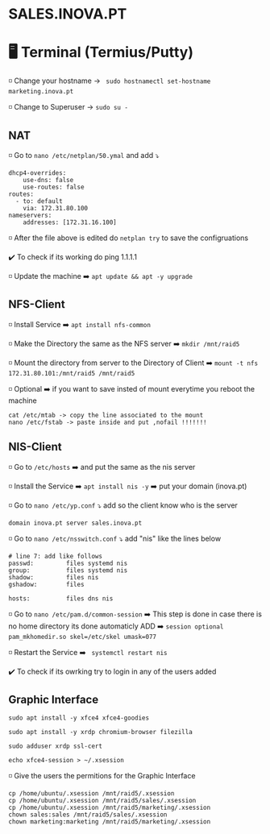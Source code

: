# SALES.INOVA.PT

# 🖥️ Terminal (Termius/Putty)

◽ Change your hostname -> ` sudo hostnamectl set-hostname marketing.inova.pt`

◽ Change to Superuser -> `sudo su - `


## NAT

◽ Go to `nano /etc/netplan/50.ymal` and add ⤵️

```
dhcp4-overrides:
    use-dns: false
    use-routes: false
routes:
  - to: default
    via: 172.31.80.100
nameservers:
    addresses: [172.31.16.100]

```

◽ After the file above is edited do `netplan try` to save the configruations

✔️ To check if its working do ping 1.1.1.1

◽ Update the machine ➡️ `apt update && apt -y upgrade`

 
 ## NFS-Client
 
 ◽ Install Service ➡️ `apt install nfs-common`
 
 ◽ Make the Directory the same as the NFS server ➡️ `mkdir /mnt/raid5`
 
 ◽ Mount the directory from server to the Directory of Client ➡️ `mount -t nfs 172.31.80.101:/mnt/raid5 /mnt/raid5`
 
 ◽ Optional ➡️ if you want to save insted of mount everytime you reboot the machine
 
 ```
cat /etc/mtab -> copy the line associated to the mount
nano /etc/fstab -> paste inside and put ,nofail !!!!!!!
```

 
 ## NIS-Client 
 
◽ Go to `/etc/hosts` ➡️ and put the same as the nis server

◽ Install the Service ➡️ `apt install nis -y` ➡️ put your domain (inova.pt)
 
◽ Go to `nano /etc/yp.conf` ⤵️ add so the client know who is the server

```
domain inova.pt server sales.inova.pt

```
◽ Go to `nano /etc/nsswitch.conf` ⤵️ add "nis" like the lines below
   
 ```
 # line 7: add like follows
passwd:         files systemd nis
group:          files systemd nis
shadow:         files nis
gshadow:        files

hosts:          files dns nis
```
◽ Go to `nano /etc/pam.d/common-session` ➡️ This step is done in case there is no home directory its done automaticly
   ADD ➡️ `session optional        pam_mkhomedir.so skel=/etc/skel umask=077`


◽ Restart the Service ➡️ ` systemctl restart nis`

 ✔️ To check if its owrking try to login in any of the users added
 
 ## Graphic Interface

``` 
sudo apt install -y xfce4 xfce4-goodies

sudo apt install -y xrdp chromium-browser filezilla

sudo adduser xrdp ssl-cert

echo xfce4-session > ~/.xsession
```
◽ Give the users the permitions for the Graphic Interface
 
``` 
cp /home/ubuntu/.xsession /mnt/raid5/.xsession
cp /home/ubuntu/.xsession /mnt/raid5/sales/.xsession
cp /home/ubuntu/.xsession /mnt/raid5/marketing/.xsession
chown sales:sales /mnt/raid5/sales/.xsession
chown marketing:marketing /mnt/raid5/marketing/.xsession
```  
